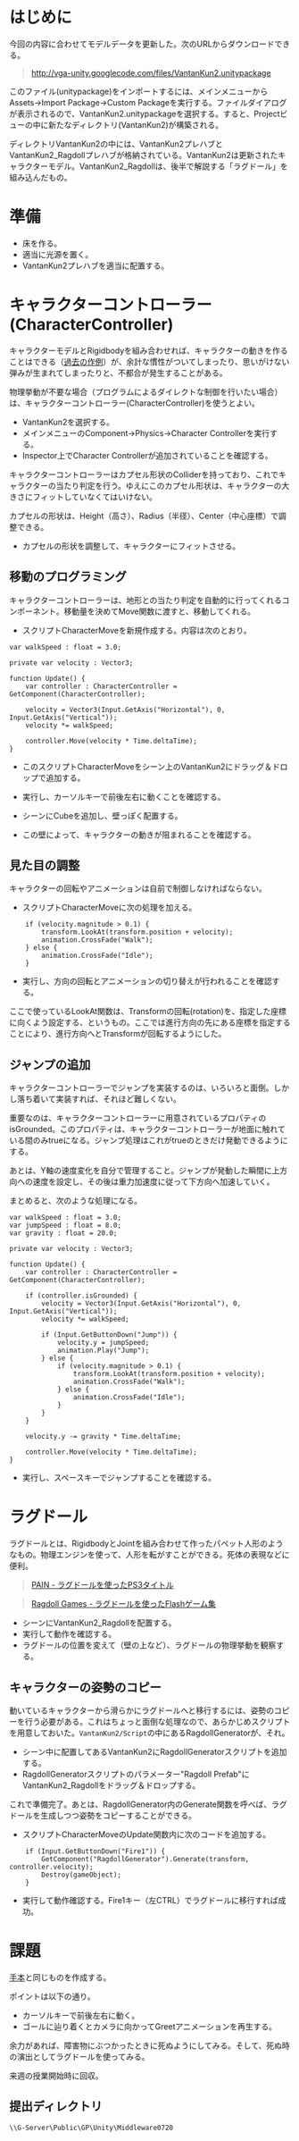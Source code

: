 # はじめに #

今回の内容に合わせてモデルデータを更新した。次のURLからダウンロードできる。

> http://vga-unity.googlecode.com/files/VantanKun2.unitypackage

このファイル(unitypackage)をインポートするには、メインメニューからAssets→Import Package→Custom Packageを実行する。ファイルダイアログが表示されるので、VantanKun2.unitypackageを選択する。すると、Projectビューの中に新たなディレクトリ(VantanKun2)が構築される。

ディレクトリVantanKun2の中には、VantanKun2プレハブとVantanKun2\_Ragdollプレハブが格納されている。VantanKun2は更新されたキャラクターモデル。VantanKun2\_Ragdollは、後半で解説する「ラグドール」を組み込んだもの。

# 準備 #

  * 床を作る。
  * 適当に光源を置く。
  * VantanKun2プレハブを適当に配置する。

# キャラクターコントローラー (CharacterController) #

キャラクターモデルとRigidbodyを組み合わせれば、キャラクターの動きを作ることはできる（[過去の作例](http://dl.dropbox.com/u/14572092/VgaUnity/Force2.html)）が、余計な慣性がついてしまったり、思いがけない弾みが生まれてしまったりと、不都合が発生することがある。

物理挙動が不要な場合（プログラムによるダイレクトな制御を行いたい場合）は、キャラクターコントローラー(CharacterController)を使うとよい。

  * VantanKun2を選択する。
  * メインメニューのComponent→Physics→Character Controllerを実行する。
  * Inspector上でCharacter Controllerが追加されていることを確認する。

キャラクターコントローラーはカプセル形状のColliderを持っており、これでキャラクターの当たり判定を行う。ゆえにこのカプセル形状は、キャラクターの大きさにフィットしていなくてはいけない。

カプセルの形状は、Height（高さ）、Radius（半径）、Center（中心座標）で調整できる。

  * カプセルの形状を調整して、キャラクターにフィットさせる。

## 移動のプログラミング ##

キャラクターコントローラーは、地形との当たり判定を自動的に行ってくれるコンポーネント。移動量を決めてMove関数に渡すと、移動してくれる。

  * スクリプトCharacterMoveを新規作成する。内容は次のとおり。

```
var walkSpeed : float = 3.0;

private var velocity : Vector3;

function Update() {
    var controller : CharacterController = GetComponent(CharacterController);

    velocity = Vector3(Input.GetAxis("Horizontal"), 0, Input.GetAxis("Vertical"));
    velocity *= walkSpeed;

    controller.Move(velocity * Time.deltaTime);
}
```

  * このスクリプトCharacterMoveをシーン上のVantanKun2にドラッグ＆ドロップで追加する。
  * 実行し、カーソルキーで前後左右に動くことを確認する。

  * シーンにCubeを追加し、壁っぽく配置する。
  * この壁によって、キャラクターの動きが阻まれることを確認する。

## 見た目の調整 ##

キャラクターの回転やアニメーションは自前で制御しなければならない。

  * スクリプトCharacterMoveに次の処理を加える。

```
    if (velocity.magnitude > 0.1) {
        transform.LookAt(transform.position + velocity);
        animation.CrossFade("Walk");
    } else {
        animation.CrossFade("Idle");
    }
```

  * 実行し、方向の回転とアニメーションの切り替えが行われることを確認する。

ここで使っているLookAt関数は、Transformの回転(rotation)を、指定した座標に向くよう設定する、というもの。ここでは進行方向の先にある座標を指定することにより、進行方向へとTransformが回転するようにした。

## ジャンプの追加 ##

キャラクターコントローラーでジャンプを実装するのは、いろいろと面倒。しかし落ち着いて実装すれば、それほど難しくない。

重要なのは、キャラクターコントローラーに用意されているプロパティのisGrounded。このプロパティは、キャラクターコントローラーが地面に触れている間のみtrueになる。ジャンプ処理はこれがtrueのときだけ発動できるようにする。

あとは、Y軸の速度変化を自分で管理すること。ジャンプが発動した瞬間に上方向への速度を設定し、その後は重力加速度に従って下方向へ加速していく。

まとめると、次のような処理になる。

```
var walkSpeed : float = 3.0;
var jumpSpeed : float = 8.0;
var gravity : float = 20.0;

private var velocity : Vector3;

function Update() {
    var controller : CharacterController = GetComponent(CharacterController);

    if (controller.isGrounded) {
        velocity = Vector3(Input.GetAxis("Horizontal"), 0, Input.GetAxis("Vertical"));
        velocity *= walkSpeed;
        
        if (Input.GetButtonDown("Jump")) {
            velocity.y = jumpSpeed;
            animation.Play("Jump");
        } else {
            if (velocity.magnitude > 0.1) {
                transform.LookAt(transform.position + velocity);
                animation.CrossFade("Walk");
            } else {
                animation.CrossFade("Idle");
            }
        }
    }

    velocity.y -= gravity * Time.deltaTime;

    controller.Move(velocity * Time.deltaTime);
}
```

  * 実行し、スペースキーでジャンプすることを確認する。

# ラグドール #

ラグドールとは、RigidbodyとJointを組み合わせて作ったパペット人形のようなもの。物理エンジンを使って、人形を転がすことができる。死体の表現などに便利。

> [PAIN - ラグドールを使ったPS3タイトル](http://www.youtube.com/watch?v=FYewODgdI4k)

> [Ragdoll Games - ラグドールを使ったFlashゲーム集](http://www.ragdollgames1.com/)

  * シーンにVantanKun2\_Ragdollを配置する。
  * 実行して動作を確認する。
  * ラグドールの位置を変えて（壁の上など）、ラグドールの物理挙動を観察する。

## キャラクターの姿勢のコピー ##

動いているキャラクターから滑らかにラグドールへと移行するには、姿勢のコピーを行う必要がある。これはちょっと面倒な処理なので、あらかじめスクリプトを用意しておいた。`VantanKun2/Script`の中にあるRagdollGeneratorが、それ。

  * シーン中に配置してあるVantanKun2にRagdollGeneratorスクリプトを追加する。
  * RagdollGeneratorスクリプトのパラメーター"Ragdoll Prefab"にVantanKun2\_Ragdollをドラッグ＆ドロップする。

これで準備完了。あとは、RagdollGenerator内のGenerate関数を呼べば、ラグドールを生成しつつ姿勢をコピーすることができる。

  * スクリプトCharacterMoveのUpdate関数内に次のコードを追加する。

```
    if (Input.GetButtonDown("Fire1")) {
        GetComponent("RagdollGenerator").Generate(transform, controller.velocity);
        Destroy(gameObject);
    }
```

  * 実行して動作確認する。Fire1キー（左CTRL）でラグドールに移行すれば成功。


# 課題 #

[手本](http://dl.dropbox.com/u/14572092/VgaUnity/CharacterController.html)と同じものを作成する。

ポイントは以下の通り。

  * カーソルキーで前後左右に動く。
  * ゴールに辿り着くとカメラに向かってGreetアニメーションを再生する。

余力があれば、障害物にぶつかったときに死ぬようにしてみる。そして、死ぬ時の演出としてラグドールを使ってみる。

来週の授業開始時に回収。

## 提出ディレクトリ ##

```
\\G-Server\Public\GP\Unity\Middleware0720
```